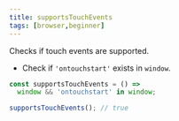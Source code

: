 ```yaml
---
title: supportsTouchEvents
tags: [browser,beginner]
---
```


Checks if touch events are supported.

- Check if `'ontouchstart'` exists in `window`.

```js
const supportsTouchEvents = () =>
  window && 'ontouchstart' in window;
```

```js
supportsTouchEvents(); // true
```
